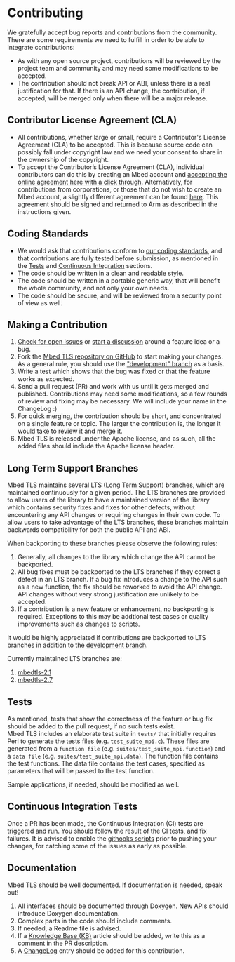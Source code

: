 Contributing
============
We gratefully accept bug reports and contributions from the community. There are some requirements we need to fulfill in order to be able to integrate contributions:

 - As with any open source project, contributions will be reviewed by the project team and community and may need some modifications to be accepted.
 - The contribution should not break API or ABI, unless there is a real justification for that. If there is an API change, the contribution, if accepted, will be merged only when there will be a major release.

Contributor License Agreement (CLA)
-----------------------------------
- All contributions, whether large or small, require a Contributor's License Agreement (CLA) to be accepted. This is because source code can possibly fall under copyright law and we need your consent to share in the ownership of the copyright.
- To accept the Contributor’s License Agreement (CLA), individual contributors can do this by creating an Mbed account and [accepting the online agreement here with a click through](https://developer.mbed.org/contributor_agreement/). Alternatively, for contributions from corporations, or those that do not wish to create an Mbed account, a slightly different agreement can be found [here](https://www.mbed.com/en/about-mbed/contributor-license-agreements/). This agreement should be signed and returned to Arm as described in the instructions given.

Coding Standards
----------------
- We would ask that contributions conform to [our coding standards](https://tls.mbed.org/kb/development/mbedtls-coding-standards), and that contributions are fully tested before submission, as mentioned in the [Tests](#tests) and [Continuous Integration](#continuous-integration-tests) sections.
- The code should be written in a clean and readable style.
- The code should be written in a portable generic way, that will benefit the whole community, and not only your own needs.
- The code should be secure, and will be reviewed from a security point of view as well.

Making a Contribution
---------------------
1. [Check for open issues](https://github.com/ARMmbed/mbedtls/issues) or [start a discussion](https://tls.mbed.org/discussions) around a feature idea or a bug.
1. Fork the [Mbed TLS repository on GitHub](https://github.com/ARMmbed/mbedtls) to start making your changes. As a general rule, you should use the ["development" branch](https://github.com/ARMmbed/mbedtls/tree/development) as a basis.
1. Write a test which shows that the bug was fixed or that the feature works as expected.
1. Send a pull request (PR) and work with us until it gets merged and published. Contributions may need some modifications, so a few rounds of review and fixing may be necessary. We will include your name in the ChangeLog :)
1. For quick merging, the contribution should be short, and concentrated on a single feature or topic. The larger the contribution is, the longer it would take to review it and merge it.
1. Mbed TLS is released under the Apache license, and as such, all the added files should include the Apache license header.

Long Term Support Branches
--------------------------
Mbed TLS maintains several LTS (Long Term Support) branches, which are maintained continuously for a given period. The LTS branches are provided to allow users of the library to have a maintained version of the library which contains security fixes and fixes for other defects, without encountering any API changes or requiring changes in their own code. To allow users to take advantage of the LTS branches, these branches maintain backwards compatibility for both the public API and ABI.

When backporting to these branches please observe the following rules:

 1. Generally, all changes to the library which change the API cannot be backported.
 2. All bug fixes must be backported to the LTS branches if they correct a defect in an LTS branch. If a bug fix introduces a change to the API such as a new function, the fix should be reworked to avoid the API change. API changes without very strong justification are unlikely to be accepted.
 3. If a contribution is a new feature or enhancement, no backporting is required. Exceptions to this may be addtional test cases or quality improvements such as changes to scripts.

It would be highly appreciated if contributions are backported to LTS branches in addition to the [development branch](https://github.com/ARMmbed/mbedtls/tree/development).

Currently maintained LTS branches are:

1. [mbedtls-2.1](https://github.com/ARMmbed/mbedtls/tree/mbedtls-2.1)
1. [mbedtls-2.7](https://github.com/ARMmbed/mbedtls/tree/mbedtls-2.7)

Tests
-----
As mentioned, tests that show the correctness of the feature or bug fix should be added to the pull request, if no such tests exist.  
Mbed TLS includes an elaborate test suite in `tests/` that initially requires Perl to generate the tests files (e.g. `test_suite_mpi.c`). These files are generated from a `function file` (e.g. `suites/test_suite_mpi.function`) and a `data file` (e.g. `suites/test_suite_mpi.data`). The function file contains the test functions. The data file contains the test cases, specified as parameters that will be passed to the test function.

Sample applications, if needed, should be modified as well.

Continuous Integration Tests
----------------------------
Once a PR has been made, the Continuous Integration (CI) tests are triggered and run. You should follow the result of the CI tests, and fix failures. 
It is advised to enable the [githooks scripts](https://github.com/ARMmbed/mbedtls/tree/development/tests/git-scripts) prior to pushing your changes, for catching some of the issues as early as possible.

Documentation
-------------
Mbed TLS should be well documented. If documentation is needed, speak out!

1. All interfaces should be documented through Doxygen. New APIs should introduce Doxygen documentation.
1. Complex parts in the code should include comments.
1. If needed, a Readme file is advised.
1. If a [Knowledge Base (KB)](https://tls.mbed.org/kb) article should be added, write this as a comment in the PR description.
1. A [ChangeLog](https://github.com/ARMmbed/mbedtls/blob/development/ChangeLog) entry should be added for this contribution.
